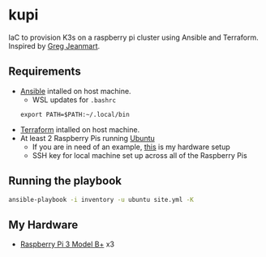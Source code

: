 # kupi

IaC to provision K3s on a  raspberry pi cluster using Ansible and Terraform. Inspired by [Greg Jeanmart](https://greg.jeanmart.me/2020/04/13/build-your-very-own-self-hosting-platform-wi/).

## Requirements
- [Ansible](https://docs.ansible.com/ansible/latest/installation_guide/intro_installation.html#installing-ansible-with-pip) intalled on host machine.
  - WSL updates for `.bashrc`
  ```
  export PATH=$PATH:~/.local/bin
  ```
- [Terraform](https://learn.hashicorp.com/tutorials/terraform/install-cli) intalled on host machine.
- At least 2 Raspberry Pis running [Ubuntu](https://ubuntu.com/download/raspberry-pi)
    - If you are in need of an example, [this](#my-hardware) is my hardware setup
    - SSH key for local machine set up across all of the Raspberry Pis

## Running the playbook

```bash
ansible-playbook -i inventory -u ubuntu site.yml -K
```

## My Hardware
- [Raspberry Pi 3 Model B+](https://thepihut.com/products/raspberry-pi-3-model-b-plus) x3
